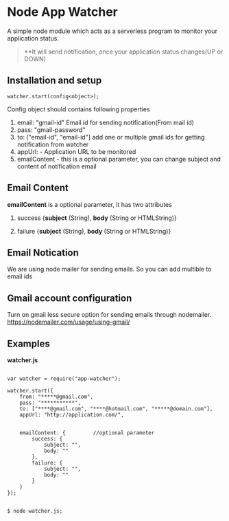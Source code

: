 # Node App Watcher
A simple node module which acts as a serverless program to monitor your        application status.
    
> **It will send notification, once your application status changes(UP or DOWN) 
    
## Installation and setup

```watcher.start(config<object>);```


Config object should contains following properties
1. email: "gmail-id"
    Email id for sending notification(From mail id)
2. pass: "gmail-password"
3. to: ["email-id", "email-id"]
    add one or multiple gmail ids for getting notification from watcher
4. appUrl:  - Application URL to be monitored
5. emailContent - this is a optional parameter,
    you can change subject and content of notification email



## Email Content

**emailContent** is a optional parameter, it has two attributes

 1. success {**subject** (String), **body** (String or HTMLString)}

 2. failure {**subject** (String), **body** (String or HTMLString)}
   

## Email Notication
We are using node mailer for sending emails. So you can add multible to email ids

## Gmail account configuration
Turn on gmail less secure option for sending emails through nodemailer.
https://nodemailer.com/usage/using-gmail/

## Examples

**watcher.js**
```

var watcher = require("app-watcher");

watcher.start({
    from: "*****@gmail.com",
    pass: "***********",
    to: ["****@gmail.com", "****@hotmail.com", "*****@domain.com"],
    appUrl: "http://application.com/",


    emailContent: {         //optional parameter
        success: {
            subject: "",
            body: ""
        },
        failure: {
            subject: "",
            body: ""
        }
    }
});


$ node watcher.js;

```
